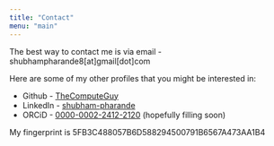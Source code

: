 ```yaml
---
title: "Contact"
menu: "main"
---
```


The best way to contact me is via email - shubhampharande8[at]gmail[dot]com

Here are some of my other profiles that you might be interested in:

* Github - [TheComputeGuy](https://github.com/TheComputeGuy)
* LinkedIn - [shubham-pharande](https://linkedin.com/in/shubham-pharande)
* ORCiD - [0000-0002-2412-2120](https://orcid.org/0000-0002-2412-2120) (hopefully filling soon)

My fingerprint is 5FB3C488057B6D588294500791B6567A473AA1B4

